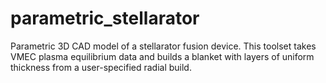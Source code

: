 # parametric_stellarator
Parametric 3D CAD model of a stellarator fusion device. This toolset takes VMEC plasma equilibrium data and builds a blanket with layers of uniform thickness from a user-specified radial build.

